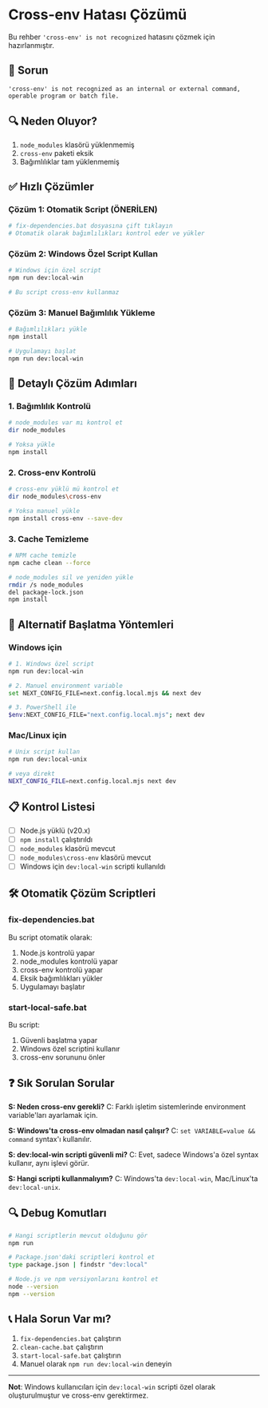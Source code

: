 # Cross-env Hatası Çözümü

Bu rehber `'cross-env' is not recognized` hatasını çözmek için hazırlanmıştır.

## 🚨 Sorun

```
'cross-env' is not recognized as an internal or external command,
operable program or batch file.
```

## 🔍 Neden Oluyor?

1. `node_modules` klasörü yüklenmemiş
2. `cross-env` paketi eksik
3. Bağımlılıklar tam yüklenmemiş

## ✅ Hızlı Çözümler

### Çözüm 1: Otomatik Script (ÖNERİLEN)
```bash
# fix-dependencies.bat dosyasına çift tıklayın
# Otomatik olarak bağımlılıkları kontrol eder ve yükler
```

### Çözüm 2: Windows Özel Script Kullan
```bash
# Windows için özel script
npm run dev:local-win

# Bu script cross-env kullanmaz
```

### Çözüm 3: Manuel Bağımlılık Yükleme
```bash
# Bağımlılıkları yükle
npm install

# Uygulamayı başlat
npm run dev:local-win
```

## 🔧 Detaylı Çözüm Adımları

### 1. Bağımlılık Kontrolü
```bash
# node_modules var mı kontrol et
dir node_modules

# Yoksa yükle
npm install
```

### 2. Cross-env Kontrolü
```bash
# cross-env yüklü mü kontrol et
dir node_modules\cross-env

# Yoksa manuel yükle
npm install cross-env --save-dev
```

### 3. Cache Temizleme
```bash
# NPM cache temizle
npm cache clean --force

# node_modules sil ve yeniden yükle
rmdir /s node_modules
del package-lock.json
npm install
```

## 🚀 Alternatif Başlatma Yöntemleri

### Windows için
```bash
# 1. Windows özel script
npm run dev:local-win

# 2. Manuel environment variable
set NEXT_CONFIG_FILE=next.config.local.mjs && next dev

# 3. PowerShell ile
$env:NEXT_CONFIG_FILE="next.config.local.mjs"; next dev
```

### Mac/Linux için
```bash
# Unix script kullan
npm run dev:local-unix

# veya direkt
NEXT_CONFIG_FILE=next.config.local.mjs next dev
```

## 📋 Kontrol Listesi

- [ ] Node.js yüklü (v20.x)
- [ ] `npm install` çalıştırıldı
- [ ] `node_modules` klasörü mevcut
- [ ] `node_modules\cross-env` klasörü mevcut
- [ ] Windows için `dev:local-win` scripti kullanıldı

## 🛠️ Otomatik Çözüm Scriptleri

### fix-dependencies.bat
Bu script otomatik olarak:
1. Node.js kontrolü yapar
2. node_modules kontrolü yapar
3. cross-env kontrolü yapar
4. Eksik bağımlılıkları yükler
5. Uygulamayı başlatır

### start-local-safe.bat
Bu script:
1. Güvenli başlatma yapar
2. Windows özel scriptini kullanır
3. cross-env sorununu önler

## ❓ Sık Sorulan Sorular

**S: Neden cross-env gerekli?**
C: Farklı işletim sistemlerinde environment variable'ları ayarlamak için.

**S: Windows'ta cross-env olmadan nasıl çalışır?**
C: `set VARIABLE=value && command` syntax'ı kullanılır.

**S: dev:local-win scripti güvenli mi?**
C: Evet, sadece Windows'a özel syntax kullanır, aynı işlevi görür.

**S: Hangi scripti kullanmalıyım?**
C: Windows'ta `dev:local-win`, Mac/Linux'ta `dev:local-unix`.

## 🔍 Debug Komutları

```bash
# Hangi scriptlerin mevcut olduğunu gör
npm run

# Package.json'daki scriptleri kontrol et
type package.json | findstr "dev:local"

# Node.js ve npm versiyonlarını kontrol et
node --version
npm --version
```

## 📞 Hala Sorun Var mı?

1. `fix-dependencies.bat` çalıştırın
2. `clean-cache.bat` çalıştırın  
3. `start-local-safe.bat` çalıştırın
4. Manuel olarak `npm run dev:local-win` deneyin

---

**Not**: Windows kullanıcıları için `dev:local-win` scripti özel olarak oluşturulmuştur ve cross-env gerektirmez.